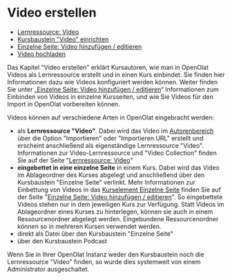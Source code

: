 # Video erstellen

  * [Lernressource: Video](Learning_resource_Video.de.md)
  * [Kursbaustein "Video" einrichten](../../pages/viewpage.action%EF%B9%96pageId=108593229.html)
  * [Einzelne Seite: Video hinzufügen / editieren](Single_Page_Add_edit_video.de.md)
  * [Video hochladen](Video_Upload.de.md)

  

Das Kapitel "Video erstellen" erklärt Kursautoren, wie man in OpenOlat Videos
als Lernressource erstellt und in einen Kurs einbindet. Sie finden hier
Informationen dazu wie Videos konfiguriert werden können. Weiter finden Sie
unter  „[Einzelne Seite: Video hinzufügen /
editieren](Single_Page_Add_edit_video.de.md)“
Informationen zum Einbinden von Videos in einzelne Kursseiten, und wie Sie
Videos für den Import in OpenOlat vorbereiten können.

Videos können auf verschiedene Arten in OpenOlat eingebracht werden:

  * als **Lernressource "Video"**. Dabei wird das Video im [Autorenbereich](../authoring/Various_Types_of_Learning_Resources.de.md) über die Option "Importieren"  oder "Importieren URL" erstellt und erscheint anschließend als eigenständige Lernressource "Video". Informationen zur Video-Lernressource und "Video Collection" finden Sie auf der Seite "[Lernressource: Video](Learning_resource_Video.de.md)"
  *  **eingebettet in eine einzelne Seite** in einem Kurs. Dabei wird das Video im Ablageordner des Kurses abgelegt und anschließend über den Kursbaustein "Einzelne Seite" verlinkt. Mehr Informationen zur Einbettung von Videos in das [Kurselement Einzelne Seite](../course_elements/Knowledge_Transfer.de.md#Wissensvermittlung-_einzelseite) finden Sie auf der Seite "[Einzelne Seite: Video hinzufügen / editieren](Single_Page_Add_edit_video.de.md)". So eingebettete Videos stehen nur in dem jeweiligen Kurs zur Verfügung. Statt Videos im Ablageordner eines Kurses zu hinterlegen, können sie auch in einem Ressourcenordner abgelegt werden. Eingebundene Ressourcenordner können so in mehreren Kursen verwendet werden.
  * direkt als Datei über den Kursbaustein "Einzelne Seite"
  * über den Kursbaustein Podcast

Wenn Sie in Ihrer OpenOlat Instanz weder den Kursbaustein noch die
Lernressource "Video" finden, so wurde dies systemweit von einem Administrator
ausgeschaltet.

